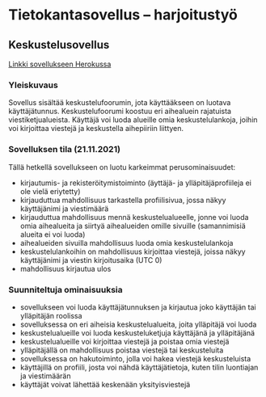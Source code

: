 # Tietokantasovellus – harjoitustyö

## Keskustelusovellus

[Linkki sovellukseen Herokussa](https://tsoha-fngforum.herokuapp.com/)

### Yleiskuvaus
Sovellus sisältää keskustelufoorumin, jota käyttääkseen on luotava käyttäjätunnus. Keskustelufoorumi koostuu eri aihealuein rajatuista viestiketjualueista. Käyttäjä voi luoda alueille omia keskustelulankoja, joihin voi kirjoittaa viestejä ja keskustella aihepiiriin liittyen.

### Sovelluksen tila (21.11.2021)
Tällä hetkellä sovellukseen on luotu karkeimmat perusominaisuudet:
* kirjautumis- ja rekisteröitymistoiminto (äyttäjä- ja ylläpitäjäprofiileja ei ole vielä eriytetty)
* kirjauduttua mahdollisuus tarkastella profiilisivua, jossa näkyy käyttäjänimi ja viestimäärä
* kirjauduttua mahdollisuus mennä keskustelualueelle, jonne voi luoda omia aihealueita ja siirtyä aihealueiden omille sivuille (samannimisiä alueita ei voi luoda)
* aihealueiden sivuilla mahdollisuus luoda omia keskustelulankoja
* keskustelulankoihin on mahdollisuus kirjoittaa viestejä, joissa näkyy käyttäjänimi ja viestin kirjoitusaika (UTC 0)
* mahdollisuus kirjautua ulos

### Suunniteltuja ominaisuuksia

* sovellukseen voi luoda käyttäjätunnuksen ja kirjautua joko käyttäjän tai ylläpitäjän roolissa
* sovelluksessa on eri aiheisia keskustelualueita, joita ylläpitäjä voi luoda
* keskustelualueille voi luoda keskusteluketjuja käyttäjänä ja ylläpitäjänä
* keskustelualueille voi kirjoittaa viestejä ja poistaa omia viestejä
* ylläpitäjällä on mahdollisuus poistaa viestejä tai keskusteluita
* sovelluksessa on hakutoiminto, jolla voi hakea viestejä keskusteluista
* käyttäjillä on profiili, josta voi nähdä käyttäjätietoja, kuten tilin luontiajan ja viestimäärän
* käyttäjät voivat lähettää keskenään yksityisviestejä
